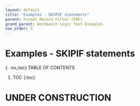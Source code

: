```yaml
---
layout: default
title: "Examples - SKIPIF statements"
parent: Format Record Filter (FRF)
grand_parent: Workbench Logic Text Examples
nav_order: 3
---
```


# Examples - SKIPIF statements
{: .no_toc}
TABLE OF CONTENTS 
1. TOC
{:toc}  
 
# UNDER CONSTRUCTION
